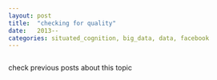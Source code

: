 ```yaml
---
layout: post
title:  "checking for quality"
date:   2013--
categories: situated_cognition, big_data, data, facebook
---
```


![]()

check previous posts about this topic

